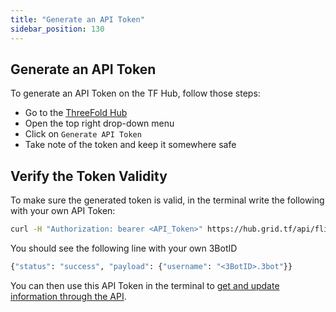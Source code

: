 ```yaml
---
title: "Generate an API Token"
sidebar_position: 130
---
```




## Generate an API Token

To generate an API Token on the TF Hub, follow those steps:

* Go to the [ThreeFold Hub](https://hub.grid.tf/)
* Open the top right drop-down menu
* Click on `Generate API Token`
* Take note of the token and keep it somewhere safe

## Verify the Token Validity

To make sure the generated token is valid, in the terminal write the following with your own API Token:

```bash
curl -H "Authorization: bearer <API_Token>" https://hub.grid.tf/api/flist/me
```

You should see the following line with your own 3BotID

```bash
{"status": "success", "payload": {"username": "<3BotID>.3bot"}}
```

You can then use this API Token in the terminal to [get and update information through the API](./zos_hub#get-and-update-information-through-the-api).